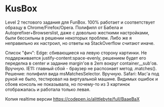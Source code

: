 # KusBox
Level 2 тестового задания для FunBox. 100% работает и соответствует образцу в Chrome/Firefox/Opera.
Полифилл от Бабела и Autoprefixer+Browserslist, даже с довольно жесткими настройками, были бессильны в решении некоторых проблем. 
Либо же я неправильно их настроил, но ответы на StackOverflow считают иначе. 

Список "фич":
Edge: сбивающиеся на левую сторону картинки. Не поддерживается justify-content:space-evenly, решением будет его переделка в center и задание margin'ов в 2em вокруг container__sub'ов. Вручную.
IE11: главный сбой - браузер не распознает метод .matches(). Решение: полифилл вида msMatchesSelector. Вручную.
Safari: Mac'а под рукой не было, тестировал на виртуальной машине. Видимых ошибок и сбоев консоль не показывала, но почему-то из 3 картинок отображалась и работала только левая.  

Копия realtime версии https://codepen.io/alittlebyte/full/BaaeBaX
